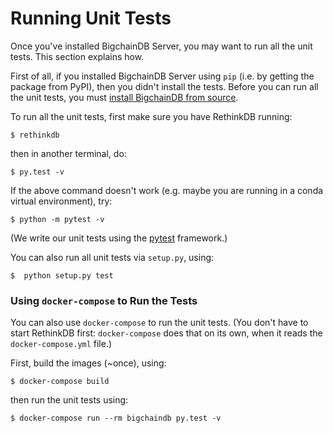 # Running Unit Tests

Once you've installed BigchainDB Server, you may want to run all the unit tests. This section explains how.

First of all, if you installed BigchainDB Server using `pip` (i.e. by getting the package from PyPI), then you didn't install the tests. Before you can run all the unit tests, you must [install BigchainDB from source](http://bigchaindb.readthedocs.org/en/develop/installing-server.html#how-to-install-bigchaindb-from-source).

To run all the unit tests, first make sure you have RethinkDB running:
```text
$ rethinkdb
```

then in another terminal, do:
```text
$ py.test -v
```

If the above command doesn't work (e.g. maybe you are running in a conda virtual environment), try:
```text
$ python -m pytest -v
```

(We write our unit tests using the [pytest](http://pytest.org/latest/) framework.)

You can also run all unit tests via `setup.py`, using:
```text
$  python setup.py test
```

### Using `docker-compose` to Run the Tests

You can also use `docker-compose` to run the unit tests. (You don't have to start RethinkDB first: `docker-compose` does that on its own, when it reads the `docker-compose.yml` file.)

First, build the images (~once), using:
```text
$ docker-compose build
```

then run the unit tests using:
```text
$ docker-compose run --rm bigchaindb py.test -v
```
